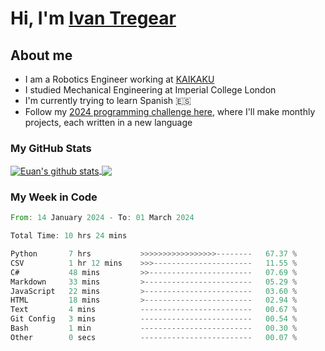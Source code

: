 # Hi, I'm [Ivan Tregear](https://www.linkedin.com/in/ivantregear/)

## About me

* I am a Robotics Engineer working at [KAIKAKU](https://github.com/KAIKAKU-AI)
* I studied Mechanical Engineering at Imperial College London
* I'm currently trying to learn Spanish :es:
* Follow my [2024 programming challenge here](https://github.com/ITregear?tab=repositories), where I'll make monthly projects, each written in a new language


### My GitHub Stats

<a href="#my-github-stats">
  <img align="center" src="https://github-readme-stats.vercel.app/api?username=itregear&count_private=true&show_icons=true&include_all_commits=true&theme=material-palenight" alt="Euan's github stats" />
</a>

<a href="#my-github-stats">
  <img align="center" src="https://github-readme-stats.vercel.app/api/top-langs/?username=itregear&layout=compact&theme=material-palenight" />
</a>

### My Week in Code
<!--START_SECTION:waka-->

```rust
From: 14 January 2024 - To: 01 March 2024

Total Time: 10 hrs 24 mins

Python       7 hrs           >>>>>>>>>>>>>>>>>--------   67.37 %
CSV          1 hr 12 mins    >>>----------------------   11.55 %
C#           48 mins         >>-----------------------   07.69 %
Markdown     33 mins         >------------------------   05.29 %
JavaScript   22 mins         >------------------------   03.60 %
HTML         18 mins         >------------------------   02.94 %
Text         4 mins          -------------------------   00.67 %
Git Config   3 mins          -------------------------   00.54 %
Bash         1 min           -------------------------   00.30 %
Other        0 secs          -------------------------   00.07 %
```

<!--END_SECTION:waka-->
